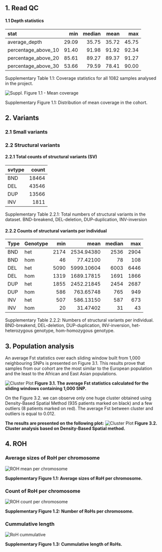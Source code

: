 
## 1. Read QC

#### 1.1 Depth statistics


| stat                  |   min | median |  mean |   max |
|:----------------------|------:|-------:|------:|------:|
| average\_depth        | 29.09 |  35.75 | 35.72 | 45.75 |
| percentage\_above\_10 | 91.40 |  91.98 | 91.92 | 92.34 |
| percentage\_above\_20 | 85.61 |  89.27 | 89.37 | 91.27 |
| percentage\_above\_30 | 53.66 |  79.59 | 78.41 | 90.00 |

Supplementary Table 1.1: Coverage statistics for all 1082 samples analysed in the project.


![Suppl. Figure 1.1 - Mean coverage](https://github.com/MNMdiagnostics/NaszeGenomy/raw/main/qc/qc_files/figure-gfm/average_depth-1.png) 

Supplementary Figure 1.1: Distribution of mean coverage in the cohort.


## 2. Variants

### 2.1 Small variants

### 2.2 Structural variants

#### 2.2.1 Total counts of structural variants (SV)

| svtype | count |
|:-------|------:|
| BND    | 18464 |
| DEL    | 43546 |
| DUP    | 13566 |
| INV    |  1811 |

Supplementary Table 2.2.1: Total numbers of structural variants in the dataset. BND-breakend, DEL-deletion, DUP-duplication, INV-inversion


#### 2.2.2 Counts of structural variants per individual

| Type   | Genotype |  min |       mean | median |  max |
|:-------|:----|-----:|-----------:|-------:|-----:|
| BND    | het | 2174 | 2534.94380 |   2536 | 2904 |
| BND    | hom |   46 |   77.42100 |     78 |  108 |
| DEL    | het | 5090 | 5999.10604 |   6003 | 6446 |
| DEL    | hom | 1319 | 1689.17815 |   1691 | 1866 |
| DUP    | het | 1855 | 2452.21845 |   2454 | 2687 |
| DUP    | hom |  586 |  763.65748 |    765 |  949 |
| INV    | het |  507 |  586.13150 |    587 |  673 |
| INV    | hom |   20 |   31.47402 |     31 |   43 |

Supplementary Table 2.2.2: Numbers of structural variants per individual. BND-breakend, DEL-deletion, DUP-duplication, INV-inversion, het-heterozygous genotype, hom-homozygous genotype.


## 3. Population analysis

An average Fst statistics over each sliding window built from 1,000 neighbouring SNPs is presented on Figure 3.1. This results prove that samples from our cohort are 
the most similar to the European population and the least to the African and East Asian populations.

![Cluster Plot](https://github.com/MNMdiagnostics/NaszeGenomy/blob/main/ClusterAnalysis/FST222.jpeg) 
**Figure 3.1. The average Fst statistics calculated for the sliding windows containing 1,000 SNP.**

On the Figure 3.2. we can observe only one huge cluster obtained using Density-Based Spatial Method (935 patients marked on black) and a few outliers (8 patients marked on red). 
The average Fst between cluster and outliers is equal to 0.012. 

**The results are presented on the following plot:**
![Cluster Plot](https://github.com/MNMdiagnostics/NaszeGenomy/blob/main/ClusterAnalysis/clusterPCA.jpeg) 
**Figure 3.2. Cluster analysis based on Density-Based Spatial method.**

## 4. ROH

### Average sizes of RoH per chromosome

![ROH mean per chromosome](https://raw.githubusercontent.com/MNMdiagnostics/NaszeGenomy/main/roh/roh_files/figure-gfm/lengths_per_chromosome-1.jpeg) 

**Supplementary Figure 1.1: Average sizes of RoH per chromosome.**

### Count of RoH per chromosome

![ROH count per chromosome](https://raw.githubusercontent.com/MNMdiagnostics/NaszeGenomy/main/roh/roh_files/figure-gfm/numbers_per_chromosome-1.jpeg) 

**Supplementary Figure 1.2: Number of RoHs per chromosome.**

### Cummulative length

![RoH cummulative](https://raw.githubusercontent.com/MNMdiagnostics/NaszeGenomy/main/roh/roh_files/figure-gfm/cummulative_sum-1.jpeg)

**Supplementary Figure 1.3: Cummulative length of RoHs.**


